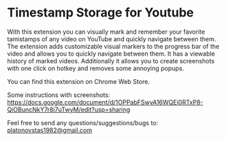 # Timestamp Storage for Youtube

With this extension you can visually mark and remember your favorite tamistamps of any video on YouTube 
and quickly navigate between them.  The extension adds customizable visual markers to the progress bar 
of the video and allows you to quickly navigate between them. It has a viewable history of marked 
videos. Additionally it allows you to create screenshots with one click on hotkey and removes some annoying popups.

You can find this extension on Chrome Web Store.

Some instructions with screenshots:
https://docs.google.com/document/d/1OPPabFSwyA16WQEi0RTxP8-QiOBuncNkY7r8i7uTwyM/edit?usp=sharing

Feel free to send any questions/suggestions/bugs to:
platonovstas1982@gmail.com

